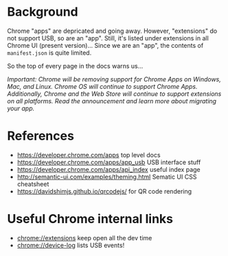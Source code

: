 # Background

Chrome "apps" are depricated and going away. However, "extensions" do not support
USB, so are an "app". Still, it's listed under extensions in all Chrome UI (present
version)... Since we are an "app", the contents of `manifest.json` is quite
limited.

So the top of every page in the docs warns us...

_Important: Chrome will be removing support for Chrome Apps on
Windows, Mac, and Linux. Chrome OS will continue to support Chrome
Apps. Additionally, Chrome and the Web Store will continue to support
extensions on all platforms. Read the announcement and learn more
about migrating your app._


# References

- <https://developer.chrome.com/apps> top level docs
- <https://developer.chrome.com/apps/app_usb> USB interface stuff
- <https://developer.chrome.com/apps/api_index> useful index page
- <http://semantic-ui.com/examples/theming.html> Sematic UI CSS cheatsheet
- <https://davidshimjs.github.io/qrcodejs/> for QR code rendering

# Useful Chrome internal links

- <chrome://extensions> keep open all the dev time
- <chrome://device-log> lists USB events!
